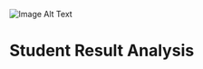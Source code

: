 ![Image Alt Text](https://netherhall.org/wp-content/uploads/2022/08/inscription-exam-results-stationary-wooden-background-close-up-174695198.jpg)




# Student Result Analysis
